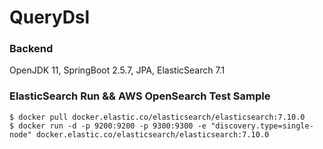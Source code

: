 # QueryDsl

### Backend
OpenJDK 11, SpringBoot 2.5.7, JPA, ElasticSearch 7.1

### ElasticSearch Run && AWS OpenSearch Test Sample
```
$ docker pull docker.elastic.co/elasticsearch/elasticsearch:7.10.0
$ docker run -d -p 9200:9200 -p 9300:9300 -e "discovery.type=single-node" docker.elastic.co/elasticsearch/elasticsearch:7.10.0
```
